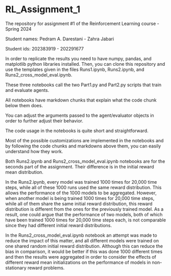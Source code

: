# RL_Assignment_1
The repository for assignment #1 of the Reinforcement Learning course - Spring 2024

Student names: Pedram A. Darestani - Zahra Jabari

Student ids:   202383919           - 202291677

In order to replicate the results you need to have numpy, pandas, and matplotlib python libraries installed. Then, you can clone this repository and use the templates given in the files Runs1.ipynb, Runs2.ipynb, and Runs2_cross_model_eval.ipynb.

These three notebooks call the two Part1.py and Part2.py scripts that train and evaluate agents.

All notebooks have markdown chunks that explain what the code chunk below them does.

You can adjust the arguments passed to the agent/evaluator objects in order to further adjust their behavior.

The code usage in the notebooks is quite short and straightforward.

Most of the possible customizations are implemented in the notebooks and by following the code chunks and markdowns above them, you can easily understand how they work.

Both Runs2.ipynb and Runs2_cross_model_eval.ipynb notebooks are for the seconds part of the assignment. Their difference is in the initial reward mean distribution.

In the Runs2.ipynb, every model was trained 1000 times for 20,000 time steps, while all of these 1000 runs used the same reward distribution.
This allows the performance of the 1000 models to be aggregated. However, when another model is being trained 1000 times for 20,000 time steps, while all of them share the same initial reward distribution, this reward distribution is different from the ones for the previously trained model. As a result, one could argue that the performance of two models, both of which have been trained 1000 times for 20,000 time steps each, is not comparable since they had different initial reward distributions. 

In the Runs2_cross_model_eval.ipynb notebook an attempt was made to reduce the impact of this matter, and all different models were trained on one shared random initial reward distribution. Although this can reduce the bias in comparison, it would be better if this was done 1000 different times and then the results were aggregated in order to consider the effects of different reward mean initializations on the performance of models in non-stationary reward problems.
